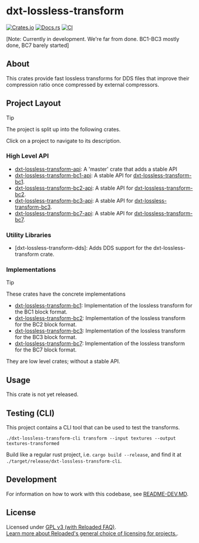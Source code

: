 # dxt-lossless-transform

[![Crates.io](https://img.shields.io/crates/v/dxt-lossless-transform.svg)](https://crates.io/crates/dxt-lossless-transform)
[![Docs.rs](https://docs.rs/dxt-lossless-transform/badge.svg)](https://docs.rs/dxt-lossless-transform)
[![CI](https://github.com/Sewer56/dxt-lossless-transform/actions/workflows/rust.yml/badge.svg)](https://github.com/Sewer56/dxt-lossless-transform/actions)

[Note: Currently in development. We're far from done. BC1-BC3 mostly done, BC7 barely started]

## About

This crates provide fast lossless transforms for DDS files that improve their compression ratio
once compressed by external compressors.

## Project Layout

> [!TIP]
> The project is split up into the following crates.

Click on a project to navigate to its description.

### High Level API

- [dxt-lossless-transform-api]: A 'master' crate that adds a stable API
- [dxt-lossless-transform-bc1-api]: A stable API for [dxt-lossless-transform-bc1].
- [dxt-lossless-transform-bc2-api]: A stable API for [dxt-lossless-transform-bc2].
- [dxt-lossless-transform-bc3-api]: A stable API for [dxt-lossless-transform-bc3].
- [dxt-lossless-transform-bc7-api]: A stable API for [dxt-lossless-transform-bc7].

### Utility Libraries

- [dxt-lossless-transform-dds]: Adds DDS support for the dxt-lossless-transform crate.

### Implementations

> [!TIP]
> These crates have the concrete implementations

- [dxt-lossless-transform-bc1]: Implementation of the lossless transform for the BC1 block format.
- [dxt-lossless-transform-bc2]: Implementation of the lossless transform for the BC2 block format.
- [dxt-lossless-transform-bc3]: Implementation of the lossless transform for the BC3 block format.
- [dxt-lossless-transform-bc7]: Implementation of the lossless transform for the BC7 block format.

They are low level crates; without a stable API.

## Usage

This crate is not yet released.

## Testing (CLI)

This project contains a CLI tool that can be used to test the transforms.

```text
./dxt-lossless-transform-cli transform --input textures --output textures-transformed
```

Build like a regular rust project, i.e. `cargo build --release`, and find it at `./target/release/dxt-lossless-transform-cli`. 

## Development

For information on how to work with this codebase, see [README-DEV.MD](README-DEV.MD).

## License

Licensed under [GPL v3 (with Reloaded FAQ)](./LICENSE).  
[Learn more about Reloaded's general choice of licensing for projects.][reloaded-license].  

[codecov]: https://about.codecov.io/
[crates-io-key]: https://crates.io/settings/tokens
[nuget-key]: https://www.nuget.org/account/apikeys
[docs]: https://dxt-lossless-transform.github.io/dxt-lossless-transform
[reloaded-license]: https://reloaded-project.github.io/Reloaded.MkDocsMaterial.Themes.R2/Pages/license.html
[dxt-lossless-transform-bc1]: projects/dxt-lossless-transform-bc1/README.MD
[dxt-lossless-transform-bc2]: projects/dxt-lossless-transform-bc2/README.MD
[dxt-lossless-transform-bc3]: projects/dxt-lossless-transform-bc3/README.MD
[dxt-lossless-transform-bc7]: projects/dxt-lossless-transform-bc7/README.MD
[dxt-lossless-transform-api]: projects/dxt-lossless-transform-api/README.MD
[dxt-lossless-transform-bc1-api]: projects/dxt-lossless-transform-bc1-api/README.MD
[dxt-lossless-transform-bc2-api]: projects/dxt-lossless-transform-bc2-api/README.MD
[dxt-lossless-transform-bc3-api]: projects/dxt-lossless-transform-bc3-api/README.MD
[dxt-lossless-transform-bc7-api]: projects/dxt-lossless-transform-bc7-api/README.MD